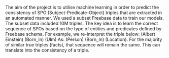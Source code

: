 The aim of the project is to utilise machine learning in order to predict the consistency of SPO (Subject-Predicate-Object) triples that are extracted in an automated manner. We used a subset Freebase data to train our models. The subset data included 10M triples.
The key idea is to learn the correct sequence of SPOs based on the type of entities and predicates defined by Freebase schema.
For example, we re-interpret the triple below:
(Albert Einstein) (Born_In) (Ulm)
As:
(Person) (Born_In) (Location).
For the majority of similar true triples (facts), that sequence will remain the same. This can translate into the consistency of a triple.
